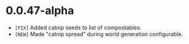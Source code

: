 # 0.0.47-alpha

- `[FIX]` Added catnip seeds to list of compostables.
- `[NEW]` Made "catnip spread" during world generation configurable.
